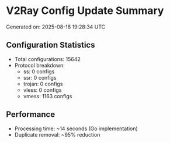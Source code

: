 # V2Ray Config Update Summary
Generated on: 2025-08-18 19:28:34 UTC

## Configuration Statistics
- Total configurations: 15642
- Protocol breakdown:
  - ss: 0 configs
  - ssr: 0 configs
  - trojan: 0 configs
  - vless: 0 configs
  - vmess: 1163 configs

## Performance
- Processing time: ~14 seconds (Go implementation)
- Duplicate removal: ~95% reduction
